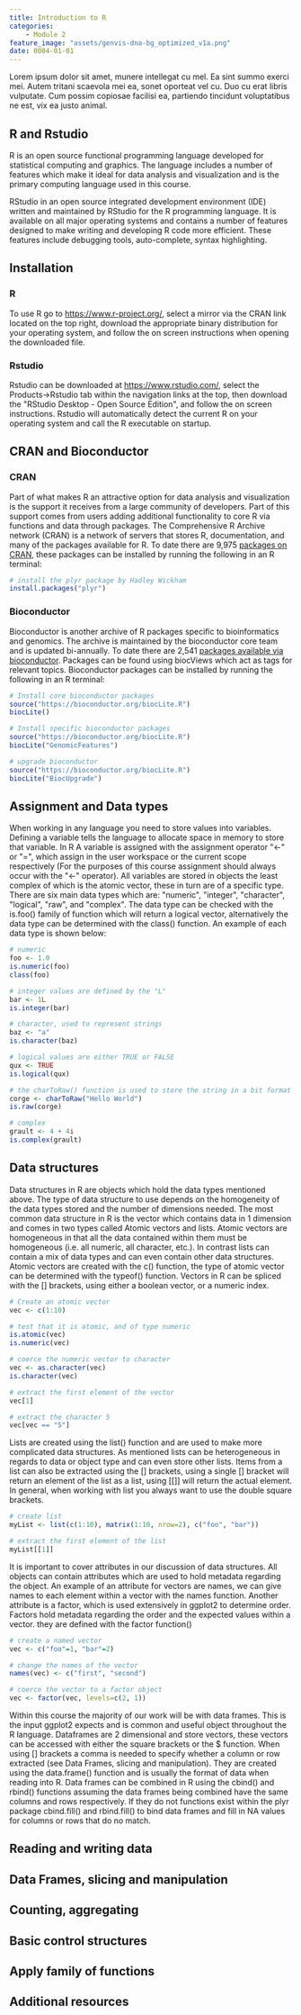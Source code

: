 ```yaml
---
title: Introduction to R
categories:
    - Module 2
feature_image: "assets/genvis-dna-bg_optimized_v1a.png"
date: 0004-01-01
---
```


Lorem ipsum dolor sit amet, munere intellegat cu mel. Ea sint summo exerci mei. Autem tritani scaevola mei ea, sonet oporteat vel cu. Duo cu erat libris vulputate. Cum possim copiosae facilisi ea, partiendo tincidunt voluptatibus ne est, vix ea justo animal.

## R and Rstudio

R is an open source functional programming language developed for statistical computing and graphics. The language includes a number of features which make it ideal for data analysis and visualization and is the primary computing language used in this course.

RStudio in an open source integrated development environment (IDE) written and maintained by RStudio for the R programming language. It is available on all major operating systems and contains a number of features designed to make writing and developing R code more efficient. These features include debugging tools, auto-complete, syntax highlighting.

## Installation

### R

To use R go to https://www.r-project.org/, select a mirror via the CRAN link located on the top right, download the appropriate binary distribution for your operating system, and follow the on screen instructions when opening the downloaded file.

### Rstudio

Rstudio can be downloaded at https://www.rstudio.com/, select the Products->Rstudio tab within the navigation links at the top, then download the "RStudio Desktop - Open Source Edition", and follow the on screen instructions. Rstudio will automatically detect the current R on your operating system and call the R executable on startup.

## CRAN and Bioconductor

### CRAN

Part of what makes R an attractive option for data analysis and visualization is the support it receives from a large community of developers. Part of this support comes from users adding additional functionality to core R via functions and data through packages. The Comprehensive R Archive network (CRAN) is a network of servers that stores R, documentation, and many of the packages available for R. To date there are 9,975 [packages on CRAN](https://cran.r-project.org/web/packages/), these packages can be installed by running the following in an R terminal:
```R
# install the plyr package by Hadley Wickham
install.packages("plyr")
```

### Bioconductor

Bioconductor is another archive of R packages specific to bioinformatics and genomics. The archive is maintained by the bioconductor core team and is updated bi-annually. To date there are 2,541 [packages available via bioconductor](http://bioconductor.org/packages/release/BiocViews.html#___Software). Packages can be found using biocViews which act as tags for relevant topics. Bioconductor packages can be installed by running the following in an R terminal:

```R
# Install core bioconductor packages
source("https://bioconductor.org/biocLite.R")
biocLite()

# Install specific bioconductor packages
source("https://bioconductor.org/biocLite.R")
biocLite("GenomicFeatures")

# upgrade bioconductor
source("https://bioconductor.org/biocLite.R")
biocLite("BiocUpgrade")
```

## Assignment and Data types

When working in any language you need to store values into variables. Defining a variable tells the language to allocate space in memory to store that variable. In R A variable is assigned with the assignment operator "<-" or "=", which assign in the user workspace or the current scope respectively (For the purposes of this course assignment should always occur with the "<-" operator). All variables are stored in objects the least complex of which is the atomic vector, these in turn are of a specific type. There are six main data types which are: "numeric", "integer", "character", "logical", "raw", and "complex". The data type can be checked with the is.foo() family of function which will return a logical vector, alternatively the data type can be determined with the class() function. An example of each data type is shown below:
```R
# numeric
foo <- 1.0
is.numeric(foo)
class(foo)

# integer values are defined by the "L"
bar <- 1L
is.integer(bar)

# character, used to represent strings
baz <- "a"
is.character(baz)

# logical values are either TRUE or FALSE
qux <- TRUE
is.logical(qux)

# the charToRaw() function is used to store the string in a bit format
corge <- charToRaw("Hello World")
is.raw(corge)

# complex
grault <- 4 + 4i
is.complex(grault)
```

## Data structures
Data structures in R are objects which hold the data types mentioned above. The type of data structure to use depends on the homogeneity of the data types stored and the number of dimensions needed. The most common data structure in R is the vector which contains data in 1 dimension and comes in two types called Atomic vectors and lists. Atomic vectors are homogeneous in that all the data contained within them must be homogeneous (i.e. all numeric, all character, etc.). In contrast lists can contain a mix of data types and can even contain other data structures. Atomic vectors are created with the c() function, the type of atomic vector can be determined with the typeof() function. Vectors in R can be spliced with the [] brackets, using either a boolean vector, or a numeric index.
```R
# Create an atomic vector
vec <- c(1:10)

# test that it is atomic, and of type numeric
is.atomic(vec)
is.numeric(vec)

# coerce the numeric vector to character
vec <- as.character(vec)
is.character(vec)

# extract the first element of the vector
vec[1]

# extract the character 5
vec[vec == "5"]
```
Lists are created using the list() function and are used to make more complicated data structures. As mentioned lists can be heterogeneous in regards to data or object type and can even store other lists. Items from a list can also be extracted using the [] brackets, using a single [] bracket will return an element of the list as a list, using [[]] will return the actual element. In general, when working with list you always want to use the double square brackets.
```R
# create list
myList <- list(c(1:10), matrix(1:10, nrow=2), c("foo", "bar"))

# extract the first element of the list
myList[[1]]
```
It is important to cover attributes in our discussion of data structures. All objects can contain attributes which are used to hold metadata regarding the object. An example of an attribute for vectors are names, we can give names to each element within a vector with the names function. Another attribute is a factor, which is used extensively in ggplot2 to determine order. Factors hold metadata regarding the order and the expected values within a vector. they are defined with the factor function()
```R
# create a named vector
vec <- c("foo"=1, "bar"=2)

# change the names of the vector
names(vec) <- c("first", "second")

# coerce the vector to a factor object
vec <- factor(vec, levels=c(2, 1))
```
Within this course the majority of our work will be with data frames. This is the input ggplot2 expects and is common and useful object throughout the R language. Dataframes are 2 dimensional and store vectors, these vectors can be accessed with either the square brackets or the $ function. When using [] brackets a comma is needed to specify whether a column or row extracted (see Data Frames, slicing and manipulation). They are created using the data.frame() function and is usually the format of data when reading into R. Data frames can be combined in R using the cbind() and rbind() functions assuming the data frames being combined have the same columns and rows respectively. If they do not functions exist within the plyr package cbind.fill() and rbind.fill() to bind data frames and fill in NA values for columns or rows that do no match.
## Reading and writing data
## Data Frames, slicing and manipulation
## Counting, aggregating
## Basic control structures
## Apply family of functions
## Additional resources
